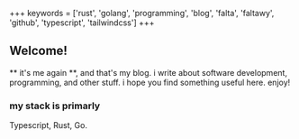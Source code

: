 +++
keywords = ['rust', 'golang', 'programming', 'blog', 'falta', 'faltawy', 'github', 'typescript', 'tailwindcss']
+++

## Welcome!
** it's me again **, and that's my blog. i write about software development, programming, and other stuff. i hope you find something useful here. enjoy!

### my stack is primarly
Typescript, Rust, Go.
